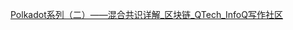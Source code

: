 [Polkadot系列（二）——混合共识详解_区块链_QTech_InfoQ写作社区](https://xie.infoq.cn/article/149e09f0f8e00ac23edb8ebd4)

